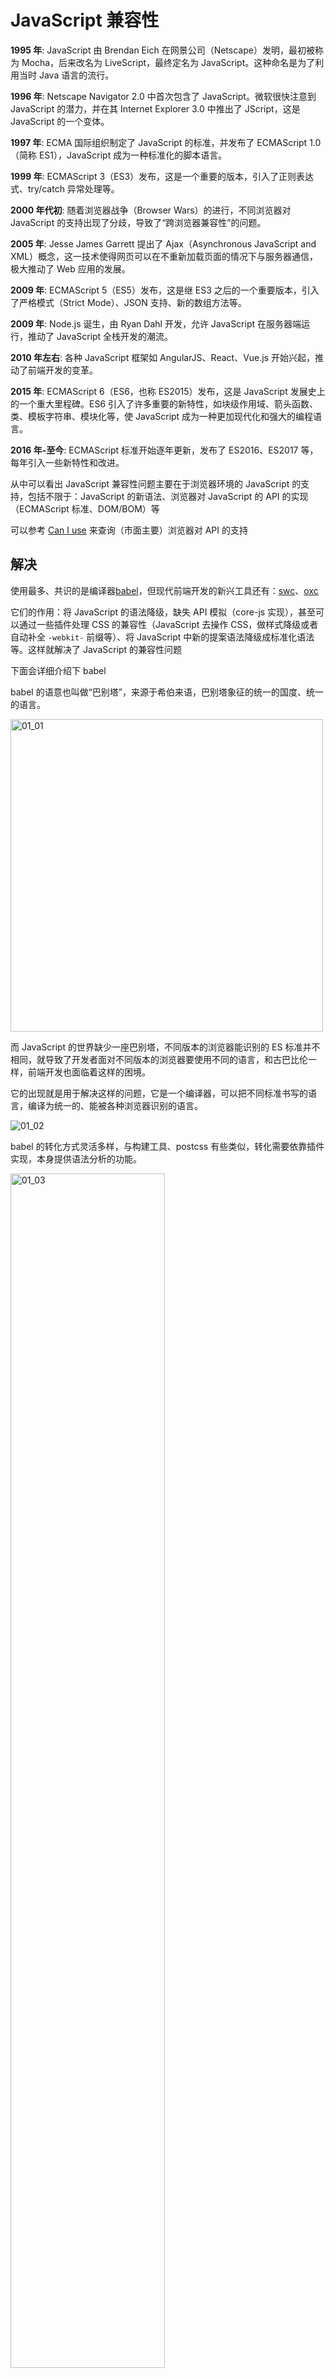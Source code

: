 # JavaScript 兼容性

**1995 年**: JavaScript 由 Brendan Eich 在网景公司（Netscape）发明，最初被称为 Mocha，后来改名为 LiveScript，最终定名为 JavaScript。这种命名是为了利用当时 Java 语言的流行。

**1996 年**: Netscape Navigator 2.0 中首次包含了 JavaScript。微软很快注意到 JavaScript 的潜力，并在其 Internet Explorer 3.0 中推出了 JScript，这是 JavaScript 的一个变体。

**1997 年**: ECMA 国际组织制定了 JavaScript 的标准，并发布了 ECMAScript 1.0（简称 ES1），JavaScript 成为一种标准化的脚本语言。

**1999 年**: ECMAScript 3（ES3）发布，这是一个重要的版本，引入了正则表达式、try/catch 异常处理等。

**2000 年代初**: 随着浏览器战争（Browser Wars）的进行，不同浏览器对 JavaScript 的支持出现了分歧，导致了“跨浏览器兼容性”的问题。

**2005 年**: Jesse James Garrett 提出了 Ajax（Asynchronous JavaScript and XML）概念，这一技术使得网页可以在不重新加载页面的情况下与服务器通信，极大推动了 Web 应用的发展。

**2009 年**: ECMAScript 5（ES5）发布，这是继 ES3 之后的一个重要版本，引入了严格模式（Strict Mode）、JSON 支持、新的数组方法等。

**2009 年**: Node.js 诞生，由 Ryan Dahl 开发，允许 JavaScript 在服务器端运行，推动了 JavaScript 全栈开发的潮流。

**2010 年左右**: 各种 JavaScript 框架如 AngularJS、React、Vue.js 开始兴起，推动了前端开发的变革。

**2015 年**: ECMAScript 6（ES6，也称 ES2015）发布，这是 JavaScript 发展史上的一个重大里程碑。ES6 引入了许多重要的新特性，如块级作用域、箭头函数、类、模板字符串、模块化等，使 JavaScript 成为一种更加现代化和强大的编程语言。

**2016 年-至今**: ECMAScript 标准开始逐年更新，发布了 ES2016、ES2017 等，每年引入一些新特性和改进。

从中可以看出 JavaScript 兼容性问题主要在于浏览器环境的 JavaScript 的支持，包括不限于：JavaScript 的新语法、浏览器对 JavaScript 的 API 的实现（ECMAScript 标准、DOM/BOM）等

可以参考 [Can I use](https://caniuse.com/) 来查询（市面主要）浏览器对 API 的支持

## 解决

使用最多、共识的是编译器[babel](https://babeljs.io/)，但现代前端开发的新兴工具还有：[swc](https://github.com/swc-project/swc)、[oxc](https://github.com/oxc-project/oxc)

它们的作用：将 JavaScript 的语法降级，缺失 API 模拟（core-js 实现），甚至可以通过一些插件处理 CSS 的兼容性（JavaScript 去操作 CSS，做样式降级或者自动补全 `-webkit-` 前缀等）、将 JavaScript 中新的提案语法降级成标准化语法等。这样就解决了 JavaScript 的兼容性问题

下面会详细介绍下 babel

babel 的语意也叫做“巴别塔”，来源于希伯来语，巴别塔象征的统一的国度、统一的语言。

<img src="./../.images/chapter-4/01_01.png" alt="01_01" style="height: 500px" />

而 JavaScript 的世界缺少一座巴别塔，不同版本的浏览器能识别的 ES 标准并不相同，就导致了开发者面对不同版本的浏览器要使用不同的语言，和古巴比伦一样，前端开发也面临着这样的困境。

它的出现就是用于解决这样的问题，它是一个编译器，可以把不同标准书写的语言，编译为统一的、能被各种浏览器识别的语言。

<img src="./../.images/chapter-4/01_02.png" alt="01_02" />

babel 的转化方式灵活多样，与构建工具、postcss 有些类似，转化需要依靠插件实现，本身提供语法分析的功能。

<img src="./../.images/chapter-4/01_03.png" alt="01_03" style="width: 70%"/>

## Babel

官网：[babel](https://babeljs.io/)，中文网：[babel 中文网](https://babel.nodejs.cn/)

babel playground：https://babeljs.io/repl

### 使用

单独使用 babel，需要使用到`@babel/cli`和`@babel/core`这两个库。

`@babel/cli`：babel 核心库，提供了编译所需的所有 api

`@babel/core`：提供一个命令行工具，调用核心库的 api 完成编译

1. 安装：

   ```shell
   pnpm add -D @babel/core @babel/cli
   ```

2. 使用`@babel/cli`编译：

   ```shell
   # 按文件编译，--out-file 可以缩写为 -o，
   npx babel target.js --out-file output.js

   # 案目录编译, --out-dir 可以缩写为 -d
   npx babel src --out-dir lib
   ```

   其中还可以指定参数：

   - --watch（可以缩写为-w）可以在每次更改文件时编译文件

   - --source-maps（可以缩写为-s）来添加映射文件

   更多命令行参数参考：[docs babel-cli](https://babel.nodejs.cn/docs/babel-cli)

3. 使用 babel 插件

   一般情况下，我们使用 babel 的大部分功能是基于插件的，要启用这个功能需要

   - 使用 babel 的配置文件（babel 编译的入口）

     可以是`babel.config.json`、`.babel.json`、`.babelrc`，甚至可以在`package.json`中配置选项

     配置文件内容结构类似于：

     ```json
     {
     	"presets": [...],
         "plugins": [...]
     }
     ```

   - 根据经验、文档、插件仓库（自己手写也行）选择插件或者预设

     大部分情况下都会使用的到：@babel/preset-env 这个预设

     如果说你用框架是 react，使用 babel 时会用到 @babel/preset-react , 这个主要针对于 react ，比如它的 jsx 文件

     还有 TypeScript，使用 babel 时会用到 @babel/preset-typescript。

     插件仓库主要是一些语法转换插件（解析新的或者实验性 JavaScript 语法转换成向后兼容的 JavaScript 语法）、模块格式转化插件、预设插件等，地址：[插件列表](https://babel.nodejs.cn/docs/plugins-list)

     ::: tip 什么是预设呢？

     预设是多个插件的集合，配置预设可以节省必要插件的安装和配置项

     :::

   - 启用 babel 实时编译（自定义命令行参数）

     ```shell
     # 示例
     npx babel src -d dist -w
     ```

### babel 预设

babel 配置文件中的`preset`就是配置**预设**的地方，需要注意的是 babel 预设的加载是有**顺序**的，是**从后往前**的，如果配置的预设有使用到同一个插件，那么最新的会覆盖旧的。

这里详细讲一下 babel 的 `@babel/preset-env` 预设，也是最常用的预设。

作用：使用最新的 JavaScript，而无需微观管理目标环境需要哪些**语法转换**和**API 转换**。这既让你的生活更轻松，也让 JavaScript 包更小！

| **转换类型** | **处理对象**            | **配置工具**                   | **示例**                        |
| :----------- | :---------------------- | :----------------------------- | :------------------------------ |
| **语法转换** | 新语法（ES6+ 语法特性） | `@babel/preset-env` + 语法插件 | 箭头函数、类、解构、可选链 `?.` |
| **API 转换** | 新 API（内置对象/方法） | `core-js` + `useBuiltIns` 配置 | `Promise`、`Array.includes()`   |

在这一节的配置项就涉及到了**API 转换**，至于**语法转换**在下一节[babel 插件](/knowledge/第四章文档.html#babel插件)中涉及

安装：

```shell
pnpm add -D @babel/preset-env
```

配置项：

```json
{
  "preset": [
    [
      "@babel/preset-env",
      {
        // 配置项 假设下面配置存在
        "a": "a1" // [!code ++]
      }
    ]
  ]
}
```

@babel/preset-env 预设也对[browserslist](https://github.com/browserslist/browserslist)进行了集成，可以通过选项 targets 来配置（需要将`ignoreBrowserslistConfig`置为 true），如:

```json
{
  "preset": [
    [
      "@babel/preset-env",
      {
        "ignoreBrowserslistConfig": true, // [!code ++]
        "targets": {
          // [!code ++]
          "chrome": "58", // [!code ++]
          "ie": "11" // [!code ++]
        } // [!code ++]
      }
    ]
  ]
}
```

但通常情况下，会使用[browserslist](https://github.com/browserslist/browserslist)指定的配置文件，往往是`.browserslistrc`文件，因为工程化生态系统中，像 postcss、stylelint 等一些工具也会使用到它，如：

```
last 10 version
> 1%
not ie <= 8
```

::: details 那 browserslist 是什么？

它的作用是通过其配置文件去涵盖你想要**兼容的浏览器范围**，它的语法使用需要参考：[Browserslist](https://browsersl.ist/)，下面使用一个示例（语法使用在左侧有文档）：

<img src="./../.images/chapter-4/01_04.png" />

:::

那么接下来讲一下这个预设常用的几个配置项：

1. usebuiltins

   用于如何处理 polyfill，默认为 false，也就是禁用 polyfill。使用"usage"或者"entry"才会引入 core-js 作为 polyfill，而"usage"和"entry"的区别在于："usage"是按需引入（仅添加代码中实际用到的 API 的 polyfill），"entry"是全量引入（根据目标浏览器，一次性引入所有可能缺失的 polyfil）

2. core-js

   一般情况下传递一个对象，如果是字符串代表版本，如：`"core-js": "3.41"`

   version: 指定`core-js`的版本

   shippedProposals: 是否启用浏览器中发布了一段时间的提案 polyfill 和转换

3. modules

   这个配置将启用将 ES 模块语法转换为另一种模块类型，将此设置为 `false` 将保留 ES 模块。仅当你打算将原生 ES 模块发送到浏览器时才使用此选项。如果你使用 Babel 的 bundler，默认的 `modules: "auto"` 总是首选。

   这个配置可以是 "amd" | "umd" | "systemjs" | "commonjs" | "cjs" | "auto" | false

4. ignoreBrowserslistConfig

   用于指示 Babel 是否忽略项目中的 Browserslist 配置文件，默认为 false

   如果启用（true）时，通常和 target 搭配

::: details 什么是 polyfill（垫片）?

它是指一段 JavaScript 代码，它用于在现代浏览器中“模拟”或“填充”哪些旧版本浏览器原生不支持的 JavaScript API、HTML 5 功能或者 CSS 特性

polyfill（垫片）的目的是：让开发者能够使用最新的 Web 标准特性进行开发，同时确保这些特性在老旧或不支持它们的浏览器中也能基本正常运行，从而提升跨浏览器的兼容性。

比如从 [Can I use](https://caniuse.com/) 查找 Array.prototype.with API（ES2023 新出的）：

<img src="./../.images/chapter-4/01_05.png" />

发现我们需要兼容 IE 和 一些不知道是否实现的其他浏览器（如 UC Browser for Android 等），我通过 babel 引入 polyfill，查看编译后结果：

<img src="./../.images/chapter-4/01_06.png" />

但是在使用 babel 的 polyfill 需要注意一点，就是图片上`core-js`做 polyfill 的库，它是对 **ECMAScript 标准 API**做垫片处理，不对 Web API 做垫片处理（比如：浏览器环境的 fetch）

:::

其他的预设感兴趣可以自己去探索：[babel presets](https://babel.nodejs.cn/docs/presets)

这里还推荐一个预设[babel-minify](https://github.com/babel/minify)可以减少构建后的 JavaScript 体积

### babel 插件

babel 配置文件中的`plugins`就是配置**插件**的地方，同样插件的加载也是有顺序的，是**从前往后**（与`babel预设`相反），且**插件是在预设之前运行**。

插件的选项配置和预设类似：

```json
{
  // ...
  "plugins": [
    [
      // 插件名 // [!code ++]
      "xxx", // [!code ++]
      {
        // [!code ++]
        // 插件选项 // [!code ++]
        "option1": "val1", // [!code ++]
        "option2": "val2" // [!code ++]
      } // [!code ++]
    ]
  ]
}
```

下面是一些有意思的插件：

- `babel-plugin-transform-remove-console`

  该插件会移除源码中的打印的日志

  <img src="./../.images/chapter-4/01_07.png" />

  配置项：

  `exclude`：排除的 console api 方式

  如：

  ```json
  {
    "plugins": [
      // console.error 和 console.warn 不会被插件移除
      [
        "babel-plugin-transform-remove-console",
        { "exclude": ["error", "warn"] }
      ]
    ]
  }
  ```

-
